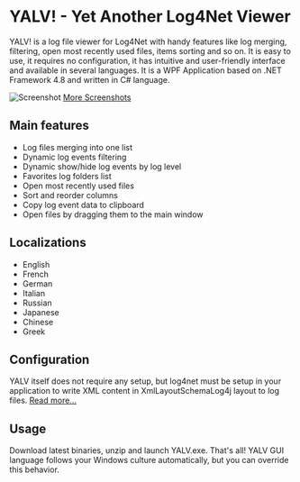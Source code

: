 # YALV! - Yet Another Log4Net Viewer

YALV! is a log file viewer for Log4Net with handy features like log merging, filtering, open most recently used files, items sorting and so on. It is easy to use, it requires no configuration, it has intuitive and user-friendly interface and available in several languages. It is a WPF Application based on .NET Framework 4.8 and written in C# language.

![Screenshot](/doc/images/YALV-Win.png?raw=true "YALV Main Window") 
[More Screenshots](https://github.com/LukePet/YALV/wiki/Screenshots)

## Main features
* Log files merging into one list
* Dynamic log events filtering
* Dynamic show/hide log events by log level
* Favorites log folders list
* Open most recently used files
* Sort and reorder columns
* Copy log event data to clipboard
* Open files by dragging them to the main window

## Localizations
* English
* French
* German
* Italian
* Russian
* Japanese
* Chinese
* Greek

## Configuration
YALV itself does not require any setup, but log4net must be setup in your application to write XML content in XmlLayoutSchemaLog4j layout to log files. [Read more...](https://github.com/LukePet/YALV/wiki)

## Usage
Download latest binaries, unzip and launch YALV.exe. That's all!
YALV GUI language follows your Windows culture automatically, but you can override this behavior.
